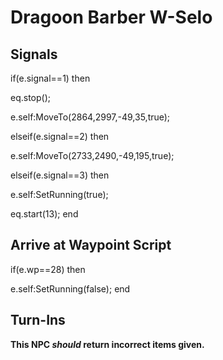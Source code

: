 # Dragoon Barber W-Selo
## Signals

if(e.signal==1) then


eq.stop();


e.self:MoveTo(2864,2997,-49,35,true);

elseif(e.signal==2) then


e.self:MoveTo(2733,2490,-49,195,true);

elseif(e.signal==3) then


e.self:SetRunning(true);


eq.start(13);
end

## Arrive at Waypoint Script

if(e.wp==28) then


e.self:SetRunning(false);
end

## Turn-Ins



**This NPC *should* return incorrect items given.**





